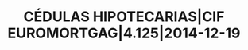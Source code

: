 ---
layout: asset
title: CÉDULAS HIPOTECARIAS|CIF EUROMORTGAG|4.125|2014-12-19
isin: FR0010770529
---